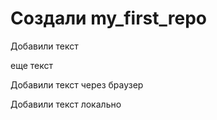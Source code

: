 ﻿# Создали my_first_repo

Добавили текст

еще текст

Добавили текст через браузер

Добавили текст локально
